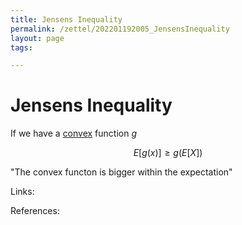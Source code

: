 ```yaml
---
title: Jensens Inequality
permalink: /zettel/202201192005_JensensInequality
layout: page
tags: 

---
```

# Jensens Inequality

If we have a [convex](202111061045_ConvexFunction) function $g$

$$
E \big[ g(x) \big] \geq g( E[X] )
$$

"The convex functon is bigger within the expectation"

Links: 

References: 

